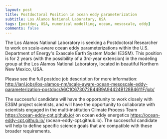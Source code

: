 ```yaml
---
layout: post
title: Postdoctoral Position in ocean eddy parameterization
subtitle: Los Alamos National Laboratory, USA
tags: [postdoc, USA, numerical modelling, ocean, mesoscale, eddy]
comments: false
---
```



The Los Alamos National Laboratory is seeking a Postdoctoral Researcher to work on scale-aware ocean eddy parameterizations within the U.S. Department of Energy's Exascale Earth System Model (E3SM). This position is for 2 years (with the possibility of a 3rd-year extension) in the modeling group at the Los Alamos National Laboratory, located in beautiful Northern New Mexico, USA.

Please see the full postdoc job description for more information:
<http://lanl.jobs/los-alamos-nm/scale-aware-ocean-mesoscale-eddy-parameterization-postdoc/A6C1C673072B44B9A94424B128B4611F/job/>

The successful candidate will have the opportunity to work closely with E3SM project scientists, and will have the opportunity to collaborate with
scientists engaged in the multi-institution Climate Process Team <https://ocean-eddy-cpt.github.io/> on ocean eddy energetics <https://ocean-eddy-cpt.github.io/> (ocean-eddy-cpt.github.io). The successful candidate will help to define specific science goals
that are compatible with these broader requirements.